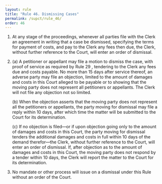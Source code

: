 ```yaml
---
layout: rule
title: "Rule 46. Dismissing Cases"
permalink: /supct/rule_46/
order: 46
---
```


1. At any stage of the proceedings, whenever all parties file with the Clerk an agreement in writing that a case be dismissed, specifying the terms for payment of costs, and pay to the Clerk any fees then due, the Clerk, without further reference to the Court, will enter an order of dismissal.


2. (a) A petitioner or appellant may file a motion to dismiss the case, with proof of service as required by Rule 29 , tendering to the Clerk any fees due and costs payable. No more than 15 days after service thereof, an adverse party may file an objection, limited to the amount of damages and costs in this Court alleged to be payable or to showing that the moving party does not represent all petitioners or appellants. The Clerk will not file any objection not so limited.


    (b) When the objection asserts that the moving party does not represent all the petitioners or appellants, the party moving for dismissal may file a reply within 10 days, after which time the matter will be submitted to the Court for its determination.


    (c) If no objection is filed—or if upon objection going only to the amount of damages and costs in this Court, the party moving for dismissal tenders the additional damages and costs in full within 10 days of the demand therefor—the Clerk, without further reference to the Court, will enter an order of dismissal. If, after objection as to the amount of damages and costs in this Court, the moving party does not respond by a tender within 10 days, the Clerk will report the matter to the Court for its determination.


3. No mandate or other process will issue on a dismissal under this Rule without an order of the Court.